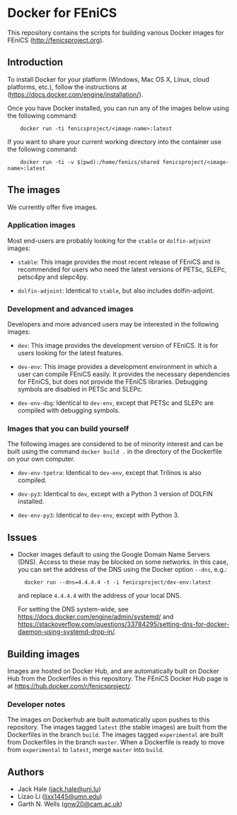 # Docker for FEniCS

This repository contains the scripts for building various Docker
images for FEniCS (<http://fenicsproject.org>).


## Introduction

To install Docker for your platform (Windows, Mac OS X, Linux, cloud platforms,
etc.), follow the instructions at
(<https://docs.docker.com/engine/installation/>).

Once you have Docker installed, you can run any of the images below using the
following command:

        docker run -ti fenicsproject/<image-name>:latest
        
If you want to share your current working directory into the container use
the following command:

        docker run -ti -v $(pwd):/home/fenics/shared fenicsproject/<image-name>:latest

## The images

We currently offer five images.

### Application images

Most end-users are probably looking for the `stable` or `dolfin-adjoint` images:

* `stable`: This image provides the most recent release of FEniCS and
  is recommended for users who need the latest versions of PETSc,
  SLEPc, petsc4py and slepc4py.

* `dolfin-adjoint`: Identical to `stable`, but also includes dolfin-adjoint. 

### Development and advanced images

Developers and more advanced users may be interested in the following
images:

* `dev`: This image provides the development version of FEniCS.  It is
  for users looking for the latest features.

* `dev-env`: This image provides a development environment in which a
   user can compile FEniCS easily. It provides the necessary dependencies for
   FEniCS, but does not provide the FEniCS libraries. Debugging symbols
   are disabled in PETSc and SLEPc.

* `dev-env-dbg`: Identical to `dev-env`, except that PETSc and SLEPc are
   compiled with debugging symbols. 

### Images that you can build yourself

The following images are considered to be of minority interest and
can be built using the command `docker build .` in the directory of the Dockerfile
on your own computer.

* `dev-env-tpetra`: Identical to `dev-env`, except that Trilinos is also
  compiled.

* `dev-py3`: Identical to `dev`, except with a Python 3 version of DOLFIN
  installed.

* `dev-env-py3`: Identical to `dev-env`, except with Python 3.

## Issues

* Docker images default to using the Google Domain Name Servers
  (DNS). Access to these may be blocked on some networks. In this
  case, you can set the address of the DNS using the Docker option
  `--dns`, e.g.:

        docker run --dns=4.4.4.4 -t -i fenicsproject/dev-env:latest

  and replace `4.4.4.4` with the address of your local DNS.

  For setting the DNS system-wide, see
  <https://docs.docker.com/engine/admin/systemd/> and
  <https://stackoverflow.com/questions/33784295/setting-dns-for-docker-daemon-using-systemd-drop-in/>.


## Building images

Images are hosted on Docker Hub, and are automatically built on Docker
Hub from the Dockerfiles in this repository. The FEniCS Docker Hub
page is at <https://hub.docker.com/r/fenicsproject/>.


### Developer notes

The images on Dockerhub are built automatically upon pushes to this
repository. The images tagged `latest` (the stable images) are built
from the Dockerfiles in the branch `build`. The images tagged
`experimental` are built from Dockerfiles in the branch `master`.
When a Dockerfile is ready to move from `experimental` to `latest`,
merge `master` into `build`.


## Authors

* Jack Hale (<jack.hale@uni.lu>)
* Lizao Li (<lixx1445@umn.edu>)
* Garth N. Wells (<gnw20@cam.ac.uk>)
